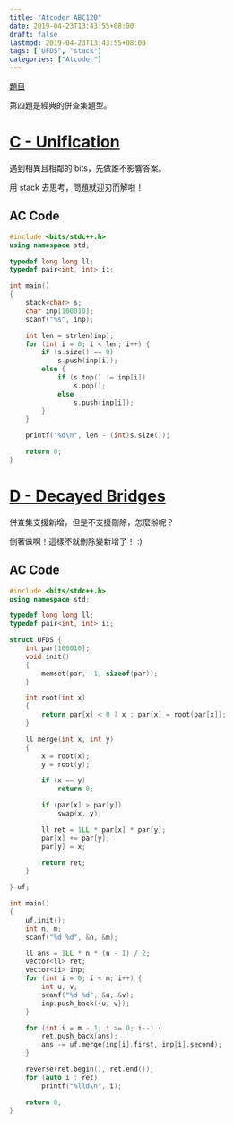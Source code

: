 ```yaml
---
title: "Atcoder ABC120"
date: 2019-04-23T13:43:55+08:00
draft: false
lastmod: 2019-04-23T13:43:55+08:00
tags: ["UFDS", "stack"]
categories: ["Atcoder"]
---
```


[題目](https://atcoder.jp/contests/abc120/tasks)

第四題是經典的併查集題型。

<!--more-->

# [C - Unification](https://atcoder.jp/contests/abc120/tasks/abc120_c)

遇到相異且相鄰的 bits，先做誰不影響答案。

用 stack 去思考，問題就迎刃而解啦！

## AC Code

```c++
#include <bits/stdc++.h>
using namespace std;

typedef long long ll;
typedef pair<int, int> ii;

int main()
{
    stack<char> s;
    char inp[100010];
    scanf("%s", inp);

    int len = strlen(inp);
    for (int i = 0; i < len; i++) {
        if (s.size() == 0)
            s.push(inp[i]);
        else {
            if (s.top() != inp[i])
                s.pop();
            else
                s.push(inp[i]);
        }
    }

    printf("%d\n", len - (int)s.size());

    return 0;
}

```

# [D - Decayed Bridges](https://atcoder.jp/contests/abc120/tasks/abc120_d)

併查集支援新增，但是不支援刪除，怎麼辦呢？

倒著做啊！這樣不就刪除變新增了！ :)

## AC Code

```c++
#include <bits/stdc++.h>
using namespace std;

typedef long long ll;
typedef pair<int, int> ii;

struct UFDS {
    int par[100010];
    void init()
    {
        memset(par, -1, sizeof(par));
    }

    int root(int x)
    {
        return par[x] < 0 ? x : par[x] = root(par[x]);
    }

    ll merge(int x, int y)
    {
        x = root(x);
        y = root(y);

        if (x == y)
            return 0;

        if (par[x] > par[y])
            swap(x, y);

        ll ret = 1LL * par[x] * par[y];
        par[x] += par[y];
        par[y] = x;

        return ret;
    }

} uf;

int main()
{
    uf.init();
    int n, m;
    scanf("%d %d", &n, &m);

    ll ans = 1LL * n * (n - 1) / 2;
    vector<ll> ret;
    vector<ii> inp;
    for (int i = 0; i < m; i++) {
        int u, v;
        scanf("%d %d", &u, &v);
        inp.push_back({u, v});
    }

    for (int i = m - 1; i >= 0; i--) {
        ret.push_back(ans);
        ans -= uf.merge(inp[i].first, inp[i].second);
    }

    reverse(ret.begin(), ret.end());
    for (auto i : ret)
        printf("%lld\n", i);

    return 0;
}

```
